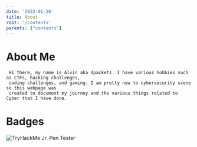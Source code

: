 ```yaml
---
date: '2022-01-20'
title: About
root: '/contents'
parents: ["contents"]
---
```


# About Me

```
 Hi there, my name is Alvin aka dpackets. I have various hobbies such as CTFs, hacking challenges, 
 coding challenges, and gaming. I am pretty new to cybersecurity scene so this webpage was 
 created to document my journey and the various things related to Cyber that I have done.

 ```

# Badges

![TryHackMe Jr. Pen Tester](../images/jrpentester.png "TryHackMe Jr. Pen Tester")